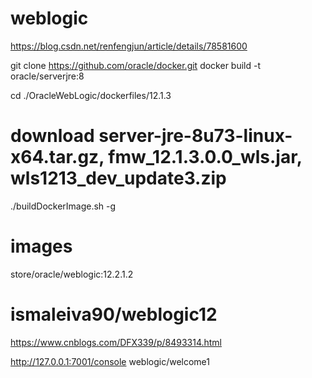 # weblogic
https://blog.csdn.net/renfengjun/article/details/78581600

git clone https://github.com/oracle/docker.git
docker build -t oracle/serverjre:8

cd ./OracleWebLogic/dockerfiles/12.1.3
# download server-jre-8u73-linux-x64.tar.gz, fmw_12.1.3.0.0_wls.jar, wls1213_dev_update3.zip

./buildDockerImage.sh -g

# images
store/oracle/weblogic:12.2.1.2

# ismaleiva90/weblogic12
https://www.cnblogs.com/DFX339/p/8493314.html

http://127.0.0.1:7001/console
weblogic/welcome1
